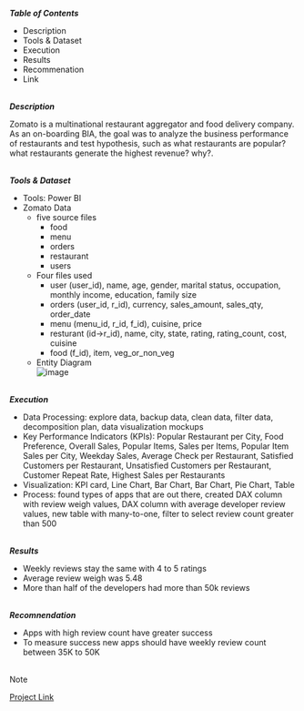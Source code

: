 
***Table of Contents***<br>

* Description
* Tools & Dataset
* Execution
* Results
* Recommenation
* Link  

\
***Description***<br>

Zomato is a multinational restaurant aggregator and food delivery company. As an on-boarding BIA, the goal was to analyze the business performance of restaurants and test hypothesis, such as what restaurants are popular? what restaurants generate the highest revenue? why?.     

\
***Tools & Dataset***<br>

* Tools: Power BI
* Zomato Data
  * five source files
    * food
    * menu
    * orders
    * restaurant
    * users 
  * Four files used
    * user (user_id), name, age, gender, marital status, occupation, monthly income, education, family size
    * orders (user_id, r_id), currency, sales_amount, sales_qty, order_date
    * menu (menu_id, r_id, f_id), cuisine, price
    * resturant (id->r_id), name, city, state, rating, rating_count, cost, cuisine
    * food (f_id), item, veg_or_non_veg
  * Entity Diagram <br> ![image](https://github.com/user-attachments/assets/99477fa1-5be1-4825-ad50-fd5d536acce9)


\
***Execution***<br>

* Data Processing: explore data, backup data, clean data, filter data, decomposition plan, data visualization mockups
* Key Performance Indicators (KPIs): Popular Restaurant per City, Food Preference, Overall Sales, Popular Items, Sales per Items, Popular Item Sales per City, Weekday Sales, Average
  Check per Restaurant, Satisfied Customers per Restaurant, Unsatisfied Customers per Restaurant, Customer Repeat Rate, Highest Sales per Restaurants
* Visualization: KPI card, Line Chart, Bar Chart, Bar Chart, Pie Chart, Table
* Process: found types of apps that are out there, created DAX column with review weigh values, DAX column with average developer review values, new table with many-to-one, filter to
  select review count greater than 500

\
***Results***<br>

* Weekly reviews stay the same with 4 to 5 ratings
* Average review weigh was 5.48
* More than half of the developers had more than 50k reviews

\
***Recomnendation***<br>
* Apps with high review count have greater success
* To measure success new apps should have weekly review count between 35K to 50K<br><br> 

> [!Note]
> [Project Link](https://public.tableau.com/app/profile/mudassar.chaudhry/viz/FinalProject_17173229631950/NotesIStoryline)
